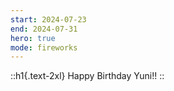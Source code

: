 ```yaml
---
start: 2024-07-23
end: 2024-07-31
hero: true
mode: fireworks
---
```


::h1{.text-2xl}
Happy Birthday Yuni!!
::
